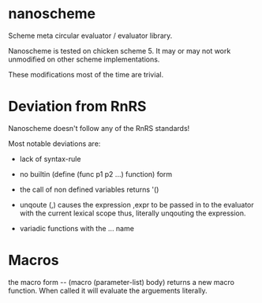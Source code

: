 # nanoscheme

Scheme meta circular evaluator / evaluator library.


Nanoscheme is tested on chicken scheme 5.
It may or may not work unmodified on other scheme implementations.

These modifications most of the time are trivial.

# Deviation from RnRS

Nanoscheme doesn't follow any of the RnRS standards!

Most notable deviations are:

- lack of syntax-rule

- no builtin (define (func p1 p2 ...) function) form

- the call of non defined variables returns '()

- unqoute (,) causes the expression ,expr to be passed in to the evaluator
  with the current lexical scope thus, literally unqouting the expression.

- variadic functions with the ... name

# Macros

the macro form -- (macro (parameter-list) body) returns a new macro function.
When called it will evaluate the arguements literally.
